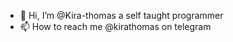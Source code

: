 - 👋 Hi, I’m @Kira-thomas a self taught programmer
- 📫 How to reach me @kirathomas on telegram

<!---
Kira-thomas/Kira-thomas is a ✨ special ✨ repository because its `README.md` (this file) appears on your GitHub profile.
You can click the Preview link to take a look at your changes.
--->
